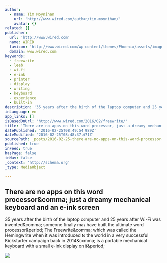 ```yaml
---
author:
  - name: Tim Moynihan
    url: 'http://www.wired.com/author/tim-moynihan/'
    avatar: {}
related: []
publisher:
  url: 'http://www.wired.com'
  name: WIRED
  favicon: 'http://www.wired.com/wp-content/themes/Phoenix/assets/images/favicon.ico'
  domain: www.wired.com
keywords:
  - freewrite
  - leeb
  - wi-fi
  - e-ink
  - printer
  - display
  - writing
  - keyboard
  - experience
  - built-in
description: '35 years after the birth of the laptop computer and 25 years after Wi-Fi was invented, someone finally may have built the ultimate word processor. The Freewrite, which was called the Hemingwrite when it was introduced to the world in a very successful Kickstarter campaign back in 2014, is a portable mechanical keyboard with a small e-ink display on it.'
inLanguage: en
app_links: []
isBasedOnUrl: 'http://www.wired.com/2016/02/freewrite/'
title: 'There are no apps on this word processor, just a dreamy mechanical keyboard and an e-ink screen'
datePublished: '2016-02-25T08:49:54.989Z'
dateModified: '2016-02-25T08:48:37.671Z'
sourcePath: _posts/2016-02-25-there-are-no-apps-on-this-word-processor-just-a-dreamy-mech.md
published: true
inFeed: true
hasPage: false
inNav: false
_context: 'http://schema.org'
_type: MediaObject

---
```

<article style=""><h1>There are no apps on this word processor&amp;comma; just a dreamy mechanical keyboard and an e-ink screen</h1><p>35 years after the birth of the laptop computer and 25 years after Wi-Fi was invented&amp;comma; someone finally may have built the ultimate word processor&amp;period; The Freewrite&amp;comma; which was called the Hemingwrite when it was introduced to the world in a very successful Kickstarter campaign back in 2014&amp;comma; is a portable mechanical keyboard with a small e-ink display on it&amp;period;</p><img src="http://www.wired.com/wp-content/uploads/2016/02/Astrohaus-Freewrite_lg_ft-1200x630.jpg" /></article>